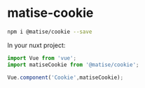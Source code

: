 # matise-cookie

```bash
npm i @matise/cookie --save
```

In your nuxt project:

```js
import Vue from 'vue';
import matiseCookie from '@matise/cookie';

Vue.component('Cookie',matiseCookie);
```

